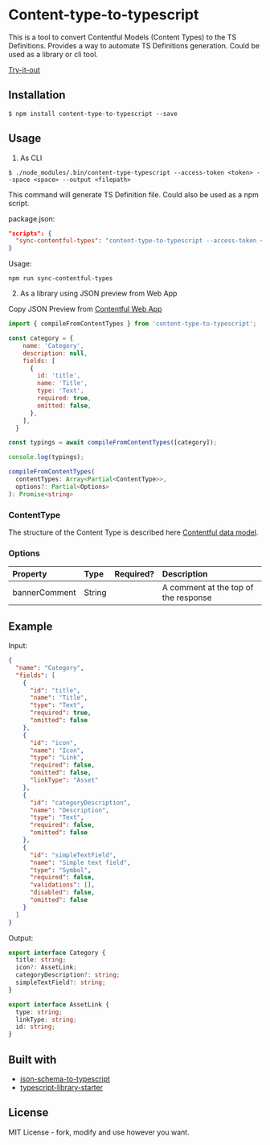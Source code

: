 # Content-type-to-typescript

This is a tool to convert Contentful Models (Content Types) to the TS Definitions.
Provides a way to automate TS Definitions generation. Could be used as a library or cli tool.

[Try-it-out](https://content-type-to-typescript.netlify.com/)

## Installation

```
$ npm install content-type-to-typescript --save
```

## Usage

1. As CLI 

```
$ ./node_modules/.bin/content-type-typescript --access-token <token> --space <space> --output <filepath>
```

This command will generate TS Definition file. Could also be used as a npm script.

package.json:
```json
"scripts": {
  "sync-contentful-types": "content-type-to-typescript --access-token <token> --space <space> --output <filepath>"
}
```
Usage:

```
npm run sync-contentful-types
```

2. As a library using JSON preview from Web App

Copy JSON Preview from [Contentful Web App](https://app.contentful.com/)

```js
import { compileFromContentTypes } from 'content-type-to-typescript';

const category = {
    name: 'Category',
    description: null,
    fields: [
      {
        id: 'title',
        name: 'Title',
        type: 'Text',
        required: true,
        omitted: false,
      },
    ],
  }

const typings = await compileFromContentTypes([category]);

console.log(typings);
```

```ts
compileFromContentTypes(
  contentTypes: Array<Partial<ContentType>>,
  options?: Partial<Options>
): Promise<string>
```

### ContentType

The structure of the Content Type is described here [Contentful data model](https://www.contentful.com/developers/docs/concepts/data-model/).

### Options

| Property      | Type   | Required? | Description                          |
| :------------ | :----- | :-------: | :----------------------------------- |
| bannerComment | String |           | A comment at the top of the response |



## Example

Input:

```json
{
  "name": "Category",
  "fields": [
    {
      "id": "title",
      "name": "Title",
      "type": "Text",
      "required": true,
      "omitted": false
    },
    {
      "id": "icon",
      "name": "Icon",
      "type": "Link",
      "required": false,
      "omitted": false,
      "linkType": "Asset"
    },
    {
      "id": "categoryDescription",
      "name": "Description",
      "type": "Text",
      "required": false,
      "omitted": false
    },
    {
      "id": "simpleTextField",
      "name": "Simple text field",
      "type": "Symbol",
      "required": false,
      "validations": [],
      "disabled": false,
      "omitted": false
    }
  ]
}
```

Output:

```ts
export interface Category {
  title: string;
  icon?: AssetLink;
  categoryDescription?: string;
  simpleTextField?: string;
}

export interface AssetLink {
  type: string;
  linkType: string;
  id: string;
}
```
## Built with

* [json-schema-to-typescript](https://github.com/bcherny/json-schema-to-typescript/)
* [typescript-library-starter](https://github.com/alexjoverm/typescript-library-starter)

## License

MIT License - fork, modify and use however you want.
